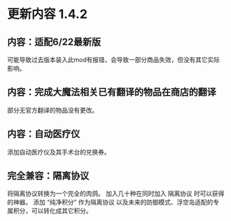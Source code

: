 # 更新内容 1.4.2

## 内容：适配6/22最新版

可能导致过去版本装入此mod有报错，会导致一部分商品失效，但没有其它实际影响。

## 内容：完成大魔法相关已有翻译的物品在商店的翻译

部分无官方翻译的物品没有更改。

## 内容：自动医疗仪

添加自动医疗仪及其手术台的兑换券。

## 完全兼容：隔离协议

将隔离协议转换为一个完全的肉鸽。
加入几十种在同时加入 隔离协议 时可以获得的神器。
添加 “纯净积分” 作为隔离协议 以及未来的防御模式、浮空岛适配的专属积分，可以转化成其它积分。